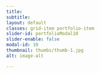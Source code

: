 ```yaml
---
title:
subtitle: 
layout: default
classes: grid-item portfolio-item
slider-id: portfolioModal10
slider-enable: false
modal-id: 10
thumbnail: thumbs/thumb-1.jpg
alt: image-alt

---
```

